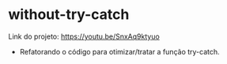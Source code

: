 # without-try-catch

Link do projeto: https://youtu.be/SnxAq9ktyuo

- Refatorando o código para otimizar/tratar a função try-catch.

